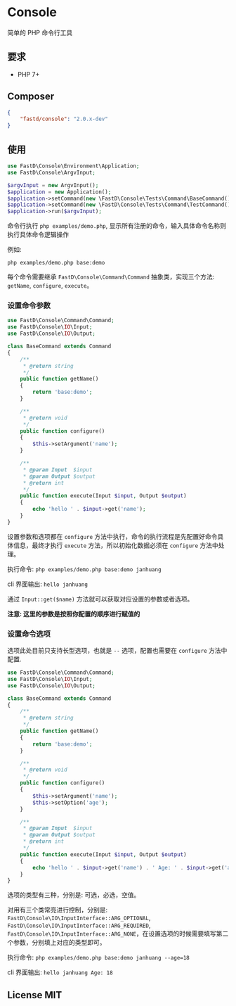# Console

简单的 PHP 命令行工具

## 要求

* PHP 7+

## Composer

```json
{
    "fastd/console": "2.0.x-dev"
}
```

## 使用

```php
use FastD\Console\Environment\Application;
use FastD\Console\ArgvInput;

$argvInput = new ArgvInput();
$application = new Application();
$application->setCommand(new \FastD\Console\Tests\Command\BaseCommand());
$application->setCommand(new \FastD\Console\Tests\Command\TestCommand());
$application->run($argvInput);
```

命令行执行 `php examples/demo.php`, 显示所有注册的命令，输入具体命令名称则执行具体命令逻辑操作

例如:

`php examples/demo.php base:demo`

每个命令需要继承 `FastD\Console\Command\Command` 抽象类，实现三个方法: `getName`, `configure`, `execute`。

### 设置命令参数

```php
use FastD\Console\Command\Command;
use FastD\Console\IO\Input;
use FastD\Console\IO\Output;

class BaseCommand extends Command
{
    /**
     * @return string
     */
    public function getName()
    {
        return 'base:demo';
    }

    /**
     * @return void
     */
    public function configure()
    {
        $this->setArgument('name');
    }

    /**
     * @param Input  $input
     * @param Output $output
     * @return int
     */
    public function execute(Input $input, Output $output)
    {
        echo 'hello ' . $input->get('name');
    }
}
```

设置参数和选项都在 `configure` 方法中执行，命令的执行流程是先配置好命令具体信息，最终才执行 `execute` 方法，所以初始化数据必须在 `configure` 方法中处理。

执行命令: `php examples/demo.php base:demo janhuang` 

cli 界面输出: `hello janhuang`

通过 `Input::get($name)` 方法就可以获取对应设置的参数或者选项。

**注意: 这里的参数是按照你配置的顺序进行赋值的**

### 设置命令选项

选项此处目前只支持长型选项，也就是 `--` 选项，配置也需要在 `configure` 方法中配置.

```php
use FastD\Console\Command\Command;
use FastD\Console\IO\Input;
use FastD\Console\IO\Output;

class BaseCommand extends Command
{
    /**
     * @return string
     */
    public function getName()
    {
        return 'base:demo';
    }

    /**
     * @return void
     */
    public function configure()
    {
        $this->setArgument('name');
        $this->setOption('age');
    }

    /**
     * @param Input  $input
     * @param Output $output
     * @return int
     */
    public function execute(Input $input, Output $output)
    {
        echo 'hello ' . $input->get('name') . ' Age: ' . $input->get('age');
    }
}
```

选项的类型有三种，分别是: 可选，必选，空值。

对用有三个类常亮进行控制，分别是: `FastD\Console\IO\InputInterface::ARG_OPTIONAL`, `FastD\Console\IO\InputInterface::ARG_REQUIRED`, `FastD\Console\IO\InputInterface::ARG_NONE`，在设置选项的时候需要填写第二个参数，分别填上对应的类型即可。

执行命令: `php examples/demo.php base:demo janhuang --age=18`

cli 界面输出: `hello janhuang Age: 18`

## License MIT

